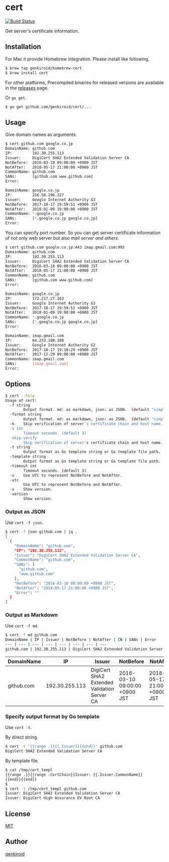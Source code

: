 # cert

[![Build Status](https://travis-ci.org/genkiroid/cert.svg?branch=master)](https://travis-ci.org/genkiroid/cert)

Get server's certificate information.

## Installation

For Mac it provide Homebrew integration.
Please install like following.

```sh
$ brew tap genkiroid/homebrew-cert
$ brew install cert
```

For other platforms, Precompiled binaries for released versions are available in the [releases](https://github.com/genkiroid/cert/releases) page.

Or `go get`.

```sh
$ go get github.com/genkiroid/cert/...
```

## Usage

Give domain names as arguments.

```sh
$ cert github.com google.co.jp
DomainName: github.com
IP:         192.30.255.113
Issuer:     DigiCert SHA2 Extended Validation Server CA
NotBefore:  2016-03-10 09:00:00 +0900 JST
NotAfter:   2018-05-17 21:00:00 +0900 JST
CommonName: github.com
SANs:       [github.com www.github.com]
Error:

DomainName: google.co.jp
IP:         216.58.196.227
Issuer:     Google Internet Authority G3
NotBefore:  2017-10-17 19:59:51 +0900 JST
NotAfter:   2018-01-09 19:00:00 +0900 JST
CommonName: *.google.co.jp
SANs:       [*.google.co.jp google.co.jp]
Error:

```

You can specify port number.
So you can get server certificate information of not only web server but also *mail server and others*.

```sh
$ cert github.com google.co.jp:443 imap.gmail.com:993
DomainName: github.com
IP:         192.30.255.113
Issuer:     DigiCert SHA2 Extended Validation Server CA
NotBefore:  2016-03-10 09:00:00 +0900 JST
NotAfter:   2018-05-17 21:00:00 +0900 JST
CommonName: github.com
SANs:       [github.com www.github.com]
Error:

DomainName: google.co.jp
IP:         172.217.27.163
Issuer:     Google Internet Authority G3
NotBefore:  2017-10-17 19:59:51 +0900 JST
NotAfter:   2018-01-09 19:00:00 +0900 JST
CommonName: *.google.co.jp
SANs:       [*.google.co.jp google.co.jp]
Error:

DomainName: imap.gmail.com
IP:         64.233.188.108
Issuer:     Google Internet Authority G2
NotBefore:  2017-10-17 19:10:29 +0900 JST
NotAfter:   2017-12-29 09:00:00 +0900 JST
CommonName: imap.gmail.com
SANs:       [imap.gmail.com]
Error:

```

## Options

```sh
$ cert --help
Usage of cert:
  -f string
        Output format. md: as markdown, json: as JSON.  (default "simple table")
  -format string
        Output format. md: as markdown, json: as JSON.  (default "simple table")
  -k    Skip verification of server's certificate chain and host name.
  -s int
        Timeout seconds. (default 3)
  -skip-verify
        Skip verification of server's certificate chain and host name.
  -t string
        Output format as Go template string or Go template file path.
  -template string
        Output format as Go template string or Go template file path.
  -timeout int
        Timeout seconds. (default 3)
  -u    Use UTC to represent NotBefore and NotAfter.
  -utc
        Use UTC to represent NotBefore and NotAfter.
  -v    Show version.
  -version
        Show version.
```

### Output as JSON

Use `cert -f json`.

```sh
$ cert -f json github.com | jq .
[
  {
    "DomainName": "github.com",
    "IP": "192.30.255.112",
    "Issuer": "DigiCert SHA2 Extended Validation Server CA",
    "CommonName": "github.com",
    "SANs": [
      "github.com",
      "www.github.com"
    ],
    "NotBefore": "2016-03-10 09:00:00 +0900 JST",
    "NotAfter": "2018-05-17 21:00:00 +0900 JST",
    "Error": ""
  }
]
```

### Output as Markdown

Use `cert -f md`.

```sh
$ cert -f md github.com
DomainName | IP | Issuer | NotBefore | NotAfter | CN | SANs | Error
--- | --- | --- | --- | --- | --- | --- | ---
github.com | 192.30.255.113 | DigiCert SHA2 Extended Validation Server CA | 2016-03-10 09:00:00 +0900 JST | 2018-05-17 21:00:00 +0900 JST | github.com | github.com<br/>www.github.com<br/> |
```

DomainName | IP | Issuer | NotBefore | NotAfter | CN | SANs | Error
--- | --- | --- | --- | --- | --- | --- | ---
github.com | 192.30.255.113 | DigiCert SHA2 Extended Validation Server CA | 2016-03-10 09:00:00 +0900 JST | 2018-05-17 21:00:00 +0900 JST | github.com | github.com<br/>www.github.com<br/> |

### Specify output format by Go template

Use `cert -t`.

By direct string.

```sh
$ cert -t '{{range .}}{{.Issuer}}{{end}}' github.com
DigiCert SHA2 Extended Validation Server CA
```

By template file.

```sh
$ cat /tmp/cert_templ
{{range .}}{{range .CertChain}}Issuer: {{.Issuer.CommonName}}
{{end}}{{end}}
$
$ cert -t /tmp/cert_templ github.com
Issuer: DigiCert SHA2 Extended Validation Server CA
Issuer: DigiCert High Assurance EV Root CA

```

## License

[MIT](https://github.com/genkiroid/cert/blob/master/LICENSE)

## Author

[genkiroid](https://github.com/genkiroid)

